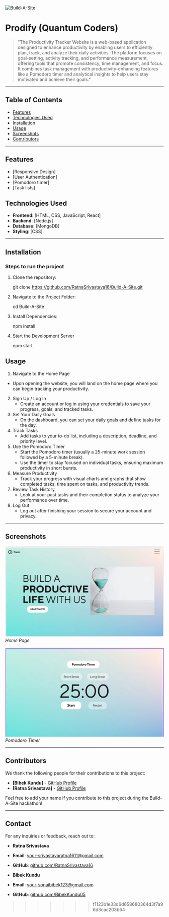 ![Build-A-Site](https://i.imgur.com/nZPQ9If.png)

# Prodify (Quantum Coders)


> "The Productivity Tracker Website is a web-based application designed to enhance productivity by enabling users to efficiently plan, track, and analyze their daily activities. The platform focuses on goal-setting, activity tracking, and performance measurement, offering tools that promote consistency, time management, and focus. It combines task management with productivity-enhancing features like a Pomodoro timer and analytical insights to help users stay motivated and achieve their goals."

---

## Table of Contents

- [Features](#features)
- [Technologies Used](#technologies-used)
- [Installation](#installation)
- [Usage](#usage)
- [Screenshots](#screenshots)
- [Contributors](#contributors)

---

## Features

- [Responsive Design]
- [User Authentication]
- [Pomodoro timer]
- [Task lists]

## Technologies Used

- **Frontend**: [HTML, CSS, JavaScript, React]
- **Backend**: [Node.js]
- **Database**: [MongoDB]
- **Styling**: [CSS]

---

## Installation

### Steps to run the project
1. Clone the repository:

   git clone https://github.com/RatnaSrivastava16/Build-A-Site.git

3. Navigate to the Project Folder:

   cd Build-A-Site

4. Install Dependencies:
   
   npm install

6. Start the Development Server

   npm start

## Usage

1. Navigate to the Home Page
 - Upon opening the website, you will land on the home page where you can begin tracking your productivity.
2. Sign Up / Log In
   - Create an account or log in using your credentials to save your progress, goals, and tracked tasks.
3. Set Your Daily Goals
   - On the dashboard, you can set your daily goals and define tasks for the day.
4. Track Tasks
   - Add tasks to your to-do list, including a description, deadline, and priority level.
5. Use the Pomodoro Timer
   - Start the Pomodoro timer (usually a 25-minute work session followed by a 5-minute break).
   - Use the timer to stay focused on individual tasks, ensuring maximum productivity in short bursts.
6. Measure Productivity
   - Track your progress with visual charts and graphs that show completed tasks, time spent on tasks, and productivity trends.
7. Review Task History
   - Look at your past tasks and their completion status to analyze your performance over time.
8. Log Out
   - Log out after finishing your session to secure your account and privacy.

---

## Screenshots

![Screenshot 1](https://github.com/RatnaSrivastava16/Build-A-Site/blob/master/home.jpg)
*Home Page*

![Screenshot 2](https://github.com/RatnaSrivastava16/Build-A-Site/blob/master/pomodoro.jpg)
*Pomodoro Timer*

---

## Contributors

We thank the following people for their contributions to this project:

- **[Bibek Kundu]** - [GitHub Profile](https://github.com/BibekKundu05)
- **[Ratna Srivastava]** - [GitHub Profile](https://github.com/RatnaSrivastava16)

Feel free to add your name if you contribute to this project during the Build-A-Site hackathon!

---

## Contact

For any inquiries or feedback, reach out to:

- **Ratna Srivastava**
- **Email**: [your-srivastavaratna1611@gmail.com](mailto:srivastavaratna1611@gmail.com)
- **GitHub**: [github.com/RatnaSrivastava16](https://github.com/RatnaSrivastava16)

- **Bibek Kundu**
- **Email**: [your-sonaibibek123@gmail.com](mailto:your-sonaibibek123@gmail.com)
- **GitHub**: [github.com/BibekKundu05](https://github.com/BibekKundu05)
>>>>>>> f1123b1e33d6d658680364d3f7a96d3cac203b64
